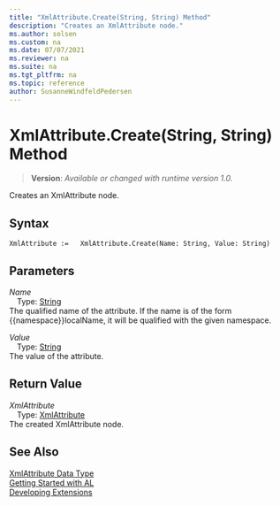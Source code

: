 ```yaml
---
title: "XmlAttribute.Create(String, String) Method"
description: "Creates an XmlAttribute node."
ms.author: solsen
ms.custom: na
ms.date: 07/07/2021
ms.reviewer: na
ms.suite: na
ms.tgt_pltfrm: na
ms.topic: reference
author: SusanneWindfeldPedersen
---
```

[//]: # (START>DO_NOT_EDIT)
[//]: # (IMPORTANT:Do not edit any of the content between here and the END>DO_NOT_EDIT.)
[//]: # (Any modifications should be made in the .xml files in the ModernDev repo.)
# XmlAttribute.Create(String, String) Method
> **Version**: _Available or changed with runtime version 1.0._

Creates an XmlAttribute node.


## Syntax
```AL
XmlAttribute :=   XmlAttribute.Create(Name: String, Value: String)
```
## Parameters
*Name*  
&emsp;Type: [String](../string/string-data-type.md)  
The qualified name of the attribute. If the name is of the form {{namespace}}localName, it will be qualified with the given namespace.
        
*Value*  
&emsp;Type: [String](../string/string-data-type.md)  
The value of the attribute.  


## Return Value
*XmlAttribute*  
&emsp;Type: [XmlAttribute](xmlattribute-data-type.md)  
The created XmlAttribute node.


[//]: # (IMPORTANT: END>DO_NOT_EDIT)
## See Also
[XmlAttribute Data Type](xmlattribute-data-type.md)  
[Getting Started with AL](../../devenv-get-started.md)  
[Developing Extensions](../../devenv-dev-overview.md)